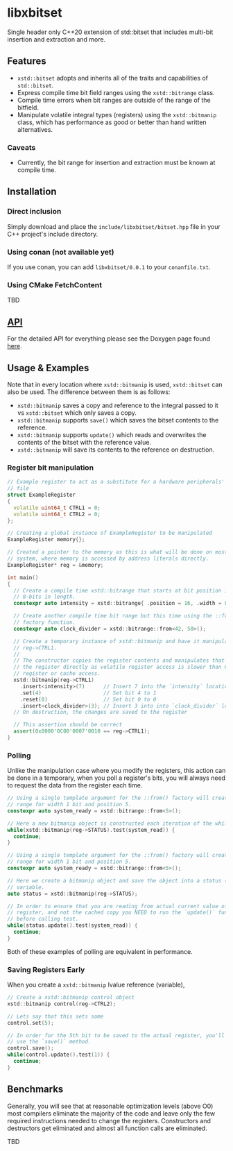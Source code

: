 # libxbitset

Single header only C++20 extension of std::bitset that includes multi-bit
insertion and extraction and more.

## Features

- `xstd::bitset` adopts and inherits all of the traits and capabilities of
  `std::bitset`.
- Express compile time bit field ranges using the `xstd::bitrange` class.
- Compile time errors when bit ranges are outside of the range of the bitfield.
- Manipulate volatile integral types (registers) using the `xstd::bitmanip`
  class, which has performance as good or better than hand written alternatives.

### Caveats

- Currently, the bit range for insertion and extraction must be known at compile
  time.

## Installation

### Direct inclusion

Simply download and place the `include/libxbitset/bitset.hpp` file in your C++
project's include directory.

### Using conan (not available yet)

If you use conan, you can add `libxbitset/0.0.1` to your `conanfile.txt`.

### Using CMake FetchContent

TBD

## [API]()

For the detailed API for everything please see the Doxygen page found
[here]().

## Usage & Examples

Note that in every location where `xstd::bitmanip` is used, `xstd::bitset` can
also be used.
The difference between them is as follows:

- `xstd::bitmanip` saves a copy and reference to the integral passed to it vs
  `xstd::bitset` which only saves a copy.
- `xstd::bitmanip` supports `save()` which saves the bitset contents to the
  reference.
- `xstd::bitmanip` supports `update()` which reads and overwrites the contents
  of the bitset with the reference value.
- `xstd::bitmanip` will save its contents to the reference on destruction.

### Register bit manipulation

```C++
// Example register to act as a substitute for a hardware peripherals' register
// file
struct ExampleRegister
{
  volatile uint64_t CTRL1 = 0;
  volatile uint64_t CTRL2 = 0;
};

// Creating a global instance of ExampleRegister to be manipulated
ExampleRegister memory{};

// Created a pointer to the memory as this is what will be done on most/all
// system, where memory is accessed by address literals directly.
ExampleRegister* reg = &memory;

int main()
{
  // Create a compile time xstd::bitrange that starts at bit position 16 and is
  // 8-bits in length.
  constexpr auto intensity = xstd::bitrange{ .position = 16, .width = 8 };

  // Create another compile time bit range but this time using the ::from()
  // factory function.
  constexpr auto clock_divider = xstd::bitrange::from<42, 50>();

  // Create a temporary instance of xstd::bitmanip and have it manipulate
  // reg->CTRL1.
  //
  // The constructor copies the register contents and manipulates that and not
  // the register directly as volatile register access is slower than CPU
  // register or cache access.
  xstd::bitmanip(reg->CTRL1)
    .insert<intensity>(7)      // Insert 7 into the `intensity` location
    .set(4)                    // Set bit 4 to 1
    .reset(0)                  // Set bit 0 to 0
    .insert<clock_divider>(3); // Insert 3 into into `clock_divider` location
  // On destruction, the changes are saved to the register

  // This assertion should be correct
  assert(0x0000'0C00'0007'0010 == reg->CTRL1);
}
```

### Polling

Unlike the manipulation case where you modify the registers, this action can be
done in a temporary, when you poll a register's bits, you will always need to
request the data from the register each time.

```C++
// Using a single template argument for the ::from() factory will create a bit
// range for width 1 bit and position 5.
constexpr auto system_ready = xstd::bitrange::from<5>();

// Here a new bitmanip object is constructed each iteration of the while loop
while(xstd::bitmanip(reg->STATUS).test(system_read)) {
  continue;
}
```

```C++
// Using a single template argument for the ::from() factory will create a bit
// range for width 1 bit and position 5.
constexpr auto system_ready = xstd::bitrange::from<5>();

// Here we create a bitmanip object and save the object into a status (lvalue)
// variable.
auto status = xstd::bitmanip(reg->STATUS);

// In order to ensure that you are reading from actual current value of the
// register, and not the cached copy you NEED to run the `update()` function,
// before calling test.
while(status.update().test(system_read)) {
  continue;
}
```

Both of these examples of polling are equivalent in performance.

### Saving Registers Early

When you create a `xstd::bitmanip` lvalue reference (variable),

```C++
// Create a xstd::bitmanip control object
xstd::bitmanip control(reg->CTRL2);

// Lets say that this sets some
control.set(5);

// In order for the 5th bit to be saved to the actual register, you'll need to
// use the `save()` method.
control.save();
while(control.update().test(1)) {
  continue;
}
```

## Benchmarks

Generally, you will see that at reasonable optimization levels (above O0) most
compilers eliminate the majority of the code and leave only the few required
instructions needed to change the registers. Constructors and destructors get
eliminated and almost all function calls are eliminated.

TBD

